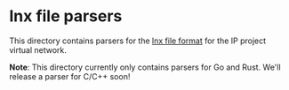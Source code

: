# lnx file parsers

 This directory contains parsers for the [lnx file
 format](https://brown-csci1680.github.io/iptcp-docs/specs/lnx-files/)
 for the IP project virtual network.  
 
 **Note**:  This directory currently only contains parsers for Go and
 Rust.  We'll release a parser for C/C++ soon!  
